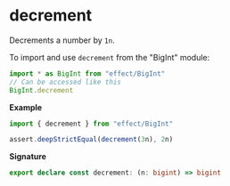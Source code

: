 # decrement

Decrements a number by `1n`.

To import and use `decrement` from the "BigInt" module:

```ts
import * as BigInt from "effect/BigInt"
// Can be accessed like this
BigInt.decrement
```

**Example**

```ts
import { decrement } from "effect/BigInt"

assert.deepStrictEqual(decrement(3n), 2n)
```

**Signature**

```ts
export declare const decrement: (n: bigint) => bigint
```
